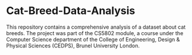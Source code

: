 # Cat-Breed-Data-Analysis
This repository contains a comprehensive analysis of a dataset about cat breeds. The project was part of the CS5802 module, a course under the Computer Science department of the College of Engineering, Design &amp; Physical Sciences (CEDPS), Brunel University London.
